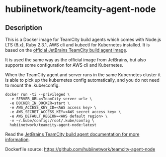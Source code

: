# hubiinetwork/teamcity-agent-node

## Description
This is a Docker image for TeamCity build agents which comes with Node.js LTS (8.x), Ruby 2.3.1, AWS cli and kubectl for Kubernetes installed. It is based  on the [official JetBrains TeamCity build agent image](https://hub.docker.com/r/jetbrains/teamcity-agent/).


It is used the same way as the official image from JetBrains, but also supports some configuration for AWS cli and Kubernetes. 

When the TeamCity agent and server runs in the same Kubernetes cluster it is able to pick up the kubernetes config automatically, and you do not need to mount the .kube/config.

```
docker run -ti --privileged \
  -e SERVER_URL=<TeamCity server url> \
  -e DOCKER_IN_DOCKER=start \
  -e AWS_ACCESS_KEY_ID=<AWS access key> \
  -e AWS_SECRET_ACCESS_KEY=<AWS secret access key> \
  -e AWS_DEFAULT_REGION=<AWS default region> \
  -v ~/.kube/config:/root/.kube/config \
  hubiinetwork/teamcity-agent-node:latest
```


Read the [JetBrains TeamCity build agent documentation for more information](https://hub.docker.com/r/jetbrains/teamcity-agent/).

Dockerfile source:
https://github.com/hubiinetwork/teamcity-agent-node
